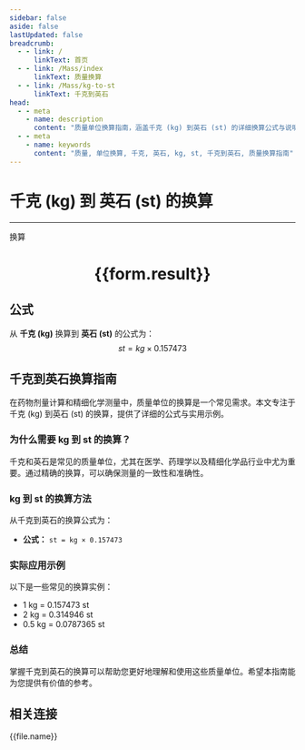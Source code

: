 ```yaml
---
sidebar: false
aside: false
lastUpdated: false
breadcrumb:
  - - link: /
      linkText: 首页
  - - link: /Mass/index
      linkText: 质量换算
  - - link: /Mass/kg-to-st
      linkText: 千克到英石
head:
  - - meta
    - name: description
      content: "质量单位换算指南，涵盖千克 (kg) 到英石 (st) 的详细换算公式与说明。"
  - - meta
    - name: keywords
      content: "质量, 单位换算, 千克, 英石, kg, st, 千克到英石, 质量换算指南"
---
```

# 千克 (kg) 到 英石 (st) 的换算
---
<script setup>
import { onMounted, reactive, inject, ref } from 'vue'
import { NButton, NForm, NFormItem, NInput, NInputNumber, NSelect, NCard, useMessage,NGrid ,NGi } from 'naive-ui'
import { defineClientComponent } from 'vitepress'
import { Mass } from '../../files';

const convert = inject('convert')

const form = reactive({
  number: null,
  result: '',
})

const convertHandler = () => {
  if (form.number !== null && !isNaN(form.number)) {
    const convertedValue = parseFloat(form.number) * 0.157473
    form.result = `${form.number}kg = ${convertedValue.toFixed(4)}st`
  } else {
    form.result = '请输入有效的数值。'
  }
}
</script>

<n-form size="large" :model="form">
  <n-form-item label="千克 (kg)">
    <n-input-number v-model:value="form.number" placeholder="输入千克" style="width: 100%" />
  </n-form-item>
  <n-form-item>
    <n-button type="info" @click="convertHandler" block>换算</n-button>
  </n-form-item>
</n-form>

<n-card  embedded :bordered="false" hoverable>
  <div  style="text-align:center">
    <h1>{{form.result}}</h1>
  </div>
</n-card>

## 公式

从 **千克 (kg)** 换算到 **英石 (st)** 的公式为：
$$ st = kg \times 0.157473 $$

## 千克到英石换算指南

在药物剂量计算和精细化学测量中，质量单位的换算是一个常见需求。本文专注于千克 (kg) 到英石 (st) 的换算，提供了详细的公式与实用示例。

### 为什么需要 kg 到 st 的换算？

千克和英石是常见的质量单位，尤其在医学、药理学以及精细化学品行业中尤为重要。通过精确的换算，可以确保测量的一致性和准确性。

### kg 到 st 的换算方法

从千克到英石的换算公式为：

- **公式：** `st = kg × 0.157473`

### 实际应用示例

以下是一些常见的换算实例：

- 1 kg = 0.157473 st
- 2 kg = 0.314946 st
- 0.5 kg = 0.0787365 st

### 总结

掌握千克到英石的换算可以帮助您更好地理解和使用这些质量单位。希望本指南能为您提供有价值的参考。

## 相关连接
<n-grid x-gap="12" :cols="2">
  <n-gi v-for="(file, index) in Mass" :key="index">
    <n-button
      text
      tag="a"
      :href="file.path"
      type="info"
    >
      {{file.name}}
    </n-button>
  </n-gi>
</n-grid>